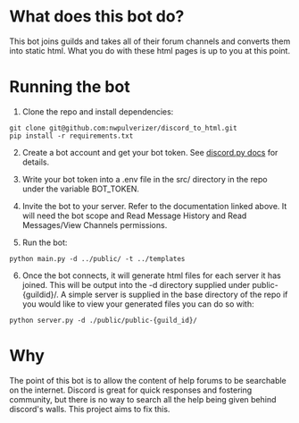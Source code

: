 # What does this bot do?

This bot joins guilds and takes all of their forum channels and converts them into static html. What you do with these html pages is up to you at this point.

# Running the bot

1. Clone the repo and install dependencies:

```shell
git clone git@github.com:nwpulverizer/discord_to_html.git
pip install -r requirements.txt
```

2. Create a bot account and get your bot token. See [discord.py docs](https://discordpy.readthedocs.io/en/stable/discord.html) for details.

3. Write your bot token into a .env file in the src/ directory in the repo under the variable BOT_TOKEN.

4. Invite the bot to your server. Refer to the documentation linked above. It will need the bot scope and Read Message History and Read Messages/View Channels permissions.

5. Run the bot:

```shell
python main.py -d ../public/ -t ../templates
```

6. Once the bot connects, it will generate html files for each server it has joined. This will be output into the -d directory supplied under public-{guildid}/. A simple server is supplied in the base directory of the repo if you would like to view your generated files you can do so with:

```shell
python server.py -d ./public/public-{guild_id}/
```

# Why

The point of this bot is to allow the content of help forums to be searchable on the internet. Discord is great for quick responses and fostering community,
but there is no way to search all the help being given behind discord's walls. This project aims to fix this.
